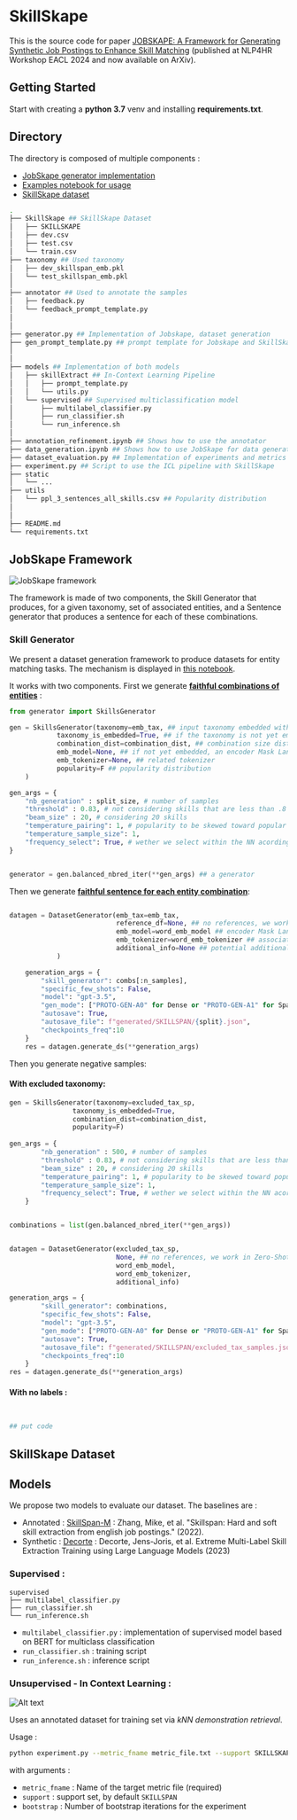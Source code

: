 # SkillSkape

This is the source code for paper  [JOBSKAPE: A Framework for Generating Synthetic Job Postings to
Enhance Skill Matching](https://arxiv.org/abs/2402.03242) (published at NLP4HR Workshop EACL 2024 and now available on ArXiv).


## Getting Started
Start with creating a **python 3.7** venv and installing **requirements.txt**.

## Directory


The directory is composed of multiple components :
- [JobSkape generator implementation](./generator.py)
- [Examples notebook for usage](./data_generation.ipynb)
- [SkillSkape dataset](./SkillSkape/)


```bash
.
├── SkillSkape ## SkillSkape Dataset
│   ├── SKILLSKAPE
│   ├── dev.csv
│   ├── test.csv
│   └── train.csv
├── taxonomy ## Used taxonomy
│   ├── dev_skillspan_emb.pkl
│   └── test_skillspan_emb.pkl
│
├── annotator ## Used to annotate the samples
│   ├── feedback.py
│   └── feedback_prompt_template.py
│
│
├── generator.py ## Implementation of Jobskape, dataset generation
├── gen_prompt_template.py ## prompt template for Jobskape and SkillSkape generation
│
│
├── models ## Implementation of both models
│   ├── skillExtract ## In-Context Learning Pipeline
│   │   ├── prompt_template.py
│   │   └── utils.py
│   └── supervised ## Supervised multiclassification model
│       ├── multilabel_classifier.py
│       ├── run_classifier.sh
│       └── run_inference.sh
│
├── annotation_refinement.ipynb ## Shows how to use the annotator
├── data_generation.ipynb ## Shows how to use JobSkape for data generation
├── dataset_evaluation.py ## Implementation of experiments and metrics
├── experiment.py ## Script to use the ICL pipeline with SkillSkape
├── static
│   └── ...
├── utils 
│   └── ppl_3_sentences_all_skills.csv ## Popularity distribution
│
│
├── README.md
└── requirements.txt 
```

## JobSkape Framework

![JobSkape framework](./static/jobskape.png)


The framework is made of two components, the Skill Generator that produces, for a given taxonomy, set of associated entities, and a Sentence generator that produces a sentence for each of these combinations.

### Skill Generator
We present a dataset generation framework to produce datasets for entity matching tasks. The mechanism is displayed in [this notebook](./data_generation.ipynb).

It works with two components. First we generate <ins>**faithful combinations of entities**</ins> :

```python
from generator import SkillsGenerator

gen = SkillsGenerator(taxonomy=emb_tax, ## input taxonomy embedded with a precise model 
            taxonomy_is_embedded=True, ## if the taxonomy is not yet embedded, provide a model
            combination_dist=combination_dist, ## combination size distribution
            emb_model=None, ## if not yet embedded, an encoder Mask Language Model
            emb_tokenizer=None, ## related tokenizer
            popularity=F ## popularity distribution
    )

gen_args = {
    "nb_generation" : split_size, # number of samples
    "threshold" : 0.83, # not considering skills that are less than .8 similar
    "beam_size" : 20, # considering 20 skills
    "temperature_pairing": 1, # popularity to be skewed toward popular skills
    "temperature_sample_size": 1,
    "frequency_select": True, # wether we select within the NN acording to frequency
}


generator = gen.balanced_nbred_iter(**gen_args) ## a generator
```


Then we generate <ins>**faithful sentence for each entity combination**</ins>:

```python

datagen = DatasetGenerator(emb_tax=emb_tax,
                           reference_df=None, ## no references, we work in Zero-Shot, you can input demponstration for kNN demonstration retrieval
                           emb_model=word_emb_model ## encoder Mask Language model to get embeddings,
                           emb_tokenizer=word_emb_tokenizer ## associated tokenizer,
                           additional_info=None ## potential additional information that can be added in custom promopt
            )

    generation_args = {
        "skill_generator": combs[:n_samples], 
        "specific_few_shots": False,
        "model": "gpt-3.5",
        "gen_mode": ["PROTO-GEN-A0" for Dense or "PROTO-GEN-A1" for Sparse],
        "autosave": True,
        "autosave_file": f"generated/SKILLSPAN/{split}.json",
        "checkpoints_freq":10
    }
    res = datagen.generate_ds(**generation_args)
```


Then you generate negative samples:



#### With excluded taxonomy:

```python
gen = SkillsGenerator(taxonomy=excluded_tax_sp, 
                taxonomy_is_embedded=True,
                combination_dist=combination_dist,
                popularity=F)
    
gen_args = {
        "nb_generation" : 500, # number of samples
        "threshold" : 0.83, # not considering skills that are less than .8 similar
        "beam_size" : 20, # considering 20 skills
        "temperature_pairing": 1, # popularity to be skewed toward popular skills
        "temperature_sample_size": 1,
        "frequency_select": True, # wether we select within the NN acording to frequency
    }


combinations = list(gen.balanced_nbred_iter(**gen_args))


datagen = DatasetGenerator(excluded_tax_sp,
                           None, ## no references, we work in Zero-Shot
                           word_emb_model,
                           word_emb_tokenizer,
                           additional_info)

generation_args = {
        "skill_generator": combinations, 
        "specific_few_shots": False,
        "model": "gpt-3.5",
        "gen_mode": ["PROTO-GEN-A0" for Dense or "PROTO-GEN-A1" for Sparse],
        "autosave": True,
        "autosave_file": f"generated/SKILLSPAN/excluded_tax_samples.json",
        "checkpoints_freq":10
    }
res = datagen.generate_ds(**generation_args)

```

#### With no labels :

```python


## put code


```



## SkillSkape Dataset



## Models 

We propose two models to evaluate our dataset. The baselines are :
- Annotated : [SkillSpan-M](https://github.com/jensjorisdecorte/Skill-Extraction-benchmark/tree/main) : Zhang, Mike, et al. "Skillspan: Hard and soft skill extraction from english job postings." (2022).
- Synthetic : [Decorte](https://huggingface.co/datasets/jensjorisdecorte/Synthetic-ESCO-skill-sentences) : Decorte, Jens-Joris, et al. Extreme Multi-Label Skill Extraction Training using Large Language Models (2023)
### Supervised :

```
supervised
├── multilabel_classifier.py
├── run_classifier.sh
└── run_inference.sh
```

- `multilabel_classifier.py` : implementation of supervised model based on BERT for multiclass classification
- `run_classifier.sh` : training script
- `run_inference.sh` : inference script


### Unsupervised - In Context Learning :

![Alt text](static/icl_pipeline.png)

Uses an annotated dataset for training set via *kNN demonstration retrieval*.

Usage :


```bash
python experiment.py --metric_fname metric_file.txt --support SKILLSKAPE --bootstrap 5
```

with arguments :

- `metric_fname` : Name of the target metric file (required)
- `support` : support set, by default `SKILLSPAN`
- `bootstrap` : Number of bootstrap iterations for the experiment




